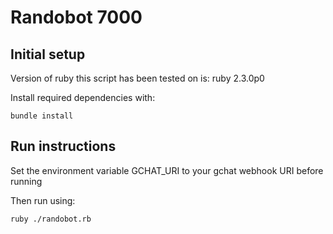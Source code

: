 # Randobot 7000

## Initial setup

Version of ruby this script has been tested on is: ruby 2.3.0p0

Install required dependencies with:

`bundle install`

## Run instructions

Set the environment variable GCHAT_URI to your gchat webhook URI before running

Then run using:

`ruby ./randobot.rb`


